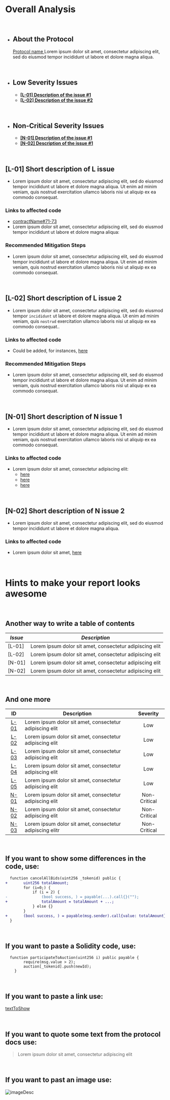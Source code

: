 # Overall Analysis

</br>

* ## About the Protocol
  [Protocol name ](linkToProtocol) Lorem ipsum dolor sit amet, consectetur adipiscing elit, sed do eiusmod tempor incididunt ut labore et dolore magna aliqua.

</br>

* ## Low Severity Issues
  * **[[L-01] Description of the issue #1](#Short-description-of-L-issue-1)**
  * **[[L-02] Description of the issue #2](#Short-description-of-L-issue-2)**

</br>

* ## Non-Critical Severity Issues
  * **[[N-01] Description of the issue #1](#Short-description-of-N-issue-1)**
  * **[[N-02] Description of the issue #1](#Short-description-of-N-issue-2)**

</br>

## **[L-01] Short description of L issue**<a name="L-01"></a>

- Lorem ipsum dolor sit amet, consectetur adipiscing elit, sed do eiusmod tempor incididunt ut labore et dolore magna aliqua. Ut enim ad minim veniam, quis nostrud exercitation ullamco laboris nisi ut aliquip ex ea commodo consequat.

### **Links to affected code**

- [contractName#71-73](https://github.com/)
- Lorem ipsum dolor sit amet, consectetur adipiscing elit, sed do eiusmod tempor incididunt ut labore et dolore magna aliqua: 

### **Recommended Mitigation Steps**

- Lorem ipsum dolor sit amet, consectetur adipiscing elit, sed do eiusmod tempor incididunt ut labore et dolore magna aliqua. Ut enim ad minim veniam, quis nostrud exercitation ullamco laboris nisi ut aliquip ex ea commodo consequat.

</br>

## **[L-02] Short description of L issue 2**<a name="L-02"></a>

- Lorem ipsum dolor sit amet, consectetur adipiscing elit, sed do eiusmod tempor `incididunt` ut labore et dolore magna aliqua. Ut enim ad minim veniam, quis `nostrud` exercitation ullamco laboris nisi ut aliquip ex ea commodo consequat..

### **Links to affected code**

- Could be added, for instances, [here](https://github.com/)

### **Recommended Mitigation Steps**

- Lorem ipsum dolor sit amet, consectetur adipiscing elit, sed do eiusmod tempor incididunt ut labore et dolore magna aliqua. Ut enim ad minim veniam, quis nostrud exercitation ullamco laboris nisi ut aliquip ex ea commodo consequat.

</br>

## **[N-01] Short description of N issue 1**<a name="N-01"></a>
- Lorem ipsum dolor sit amet, consectetur adipiscing elit, sed do eiusmod tempor incididunt ut labore et dolore magna aliqua. Ut enim ad minim veniam, quis nostrud exercitation ullamco laboris nisi ut aliquip ex ea commodo consequat. 
  

### **Links to affected code**

-  Lorem ipsum dolor sit amet, consectetur adipiscing elit:
   -   [here](https://github.com/)
   -   [here](https://github.com/)
   -   [here](https://github.com/)


</br>

## **[N-02] Short description of N issue 2**<a name="N-02"></a>
- Lorem ipsum dolor sit amet, consectetur adipiscing elit, sed do eiusmod tempor incididunt ut labore et dolore magna aliqua.
  

### **Links to affected code**

-  Lorem ipsum dolor sit amet, [here](https://github.com/)

</br>


# Hints to make your report looks awesome

</br>

## Another way to write a table of contents

| *Issue* | *Description*                                                                  |
|---------|--------------------------------------------------------------------------------|
| [L-01]  | Lorem ipsum dolor sit amet, consectetur adipiscing elit                        |
| [L-02]  | Lorem ipsum dolor sit amet, consectetur adipiscing elit                        |
| [N-01]  | Lorem ipsum dolor sit amet, consectetur adipiscing elit                        |
| [N-02]  | Lorem ipsum dolor sit amet, consectetur adipiscing elit                        |

</br>

## And one more

| ID | Description | Severity |
| :-: | - | :-: |
| [L-01](#l-01-link) | Lorem ipsum dolor sit amet, consectetur adipiscing elit | Low |
| [L-02](#l-02-link) | Lorem ipsum dolor sit amet, consectetur adipiscing elit | Low |
| [L-03](#l-03-link) | Lorem ipsum dolor sit amet, consectetur adipiscing elit | Low |
| [L-04](#l-04-link) | Lorem ipsum dolor sit amet, consectetur adipiscing elit | Low |
| [L-05](#l-05-link) | Lorem ipsum dolor sit amet, consectetur adipiscing elit | Low |
| [N-01](#n-01-link) | Lorem ipsum dolor sit amet, consectetur adipiscing elit | Non-Critical |
| [N-02](#n-02-link) | Lorem ipsum dolor sit amet, consectetur adipiscing elit | Non-Critical |
| [N-03](#n-03-link) | Lorem ipsum dolor sit amet, consectetur adipiscing elitr | Non-Critical |

</br>

## If you want to show some differences in the code, use:

```diff
  function cancelAllBids(uint256 _tokenid) public {
+       uint256 totalAmount;
        for (i=0;) {
            if (i = 2) {
-               (bool success, ) = payable(...).call{}("");
+               totalAmount = totalAmount + ...;
            } else {}
        }
+       (bool success, ) = payable(msg.sender).call{value: totalAmount}("");
  }
```

</br>

## If you want to paste a Solidity code, use:

```solidity 
  function participateToAuction(uint256 i) public payable {
        require(msg.value > 2);
        auction[_tokenid].push(newId);
    }
```

</br>

## If you want to paste a link use:

[textToShow](https://yourLink)

</br>

## If you want to quote some text from the protocol docs use:

> Lorem ipsum dolor sit amet, consectetur adipiscing elit

</br>

## If you want to past an image use:

![imageDesc](https://linkToImage)

</br>

